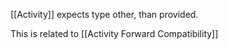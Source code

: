 [[Activity]] expects type other, than provided.

This is related to [[Activity Forward Compatibility]]
